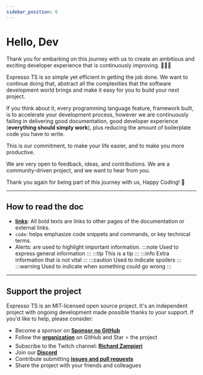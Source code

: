 ```yaml
---
sidebar_position: 0
---
```


# Hello, Dev

Thank you for embarking on this journey with us to create an ambitious and exciting developer experience that is continuously improving. 🎉🎉🎉

Expresso TS is so simple yet efficient in getting the job done. We want to continue doing that, abstract all the complexities that the software development world brings and make it easy for you to build your next project.

If you think about it, every programming language feature, framework built, is to accelerate your development process, however we are continuously failing in delivering good documentation, good developer experience (**everything should simply work**), plus reducing the amount of boilerplate code you have to write.

This is our commitment, to make your life easier, and to make you more productive.

We are very open to feedback, ideas, and contributions. We are a community-driven project, and we want to hear from you.

Thank you again for being part of this journey with us, Happy Coding! 🚀

---

## How to read the doc

- **[links](intro.md)**: All bold texts are links to other pages of the documentation or external links.
- `code`: helps emphasize code snippets and commands, or key technical terms.
- Alerts: are used to highlight important information.
:::note Used to express general information
:::
:::tip This is a tip
:::
:::info Extra information that is not vital
:::
:::caution Used to indicate spoilers
:::
:::warning Used to indicate when something could go wrong
:::

---

## Support the project

Expresso TS is an MIT-licensed open source project. It's an independent project with ongoing development made possible thanks to your support. If you'd like to help, please consider:

- Become a sponsor on **[Sponsor no GitHub](https://github.com/sponsors/expressots)**
- Follow the **[organization](https://github.com/expressots)** on GitHub and Star ⭐ the project
- Subscribe to the Twitch channel: **[Richard Zampieri](https://www.twitch.tv/richardzampieri)**
- Join our **[Discord](https://discord.com/invite/PyPJfGK)**
- Contribute submitting **[issues and pull requests](https://github.com/expressots/expressots/issues/new/choose)**
- Share the project with your friends and colleagues